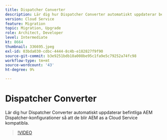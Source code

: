 ```yaml
---
title: Dispatcher Converter
description: Lär dig hur Dispatcher Converter automatiskt uppdaterar befintliga AEM Dispatcher-konfigurationer så att de blir AEM as a Cloud Service kompatibla.
version: Cloud Service
feature: Migration
topic: Migration, Upgrade
role: Architect, Developer
level: Intermediate
kt: 8664
thumbnail: 336695.jpeg
exl-id: 03bda030-cdbc-4444-8c4b-e182827f9f90
source-git-commit: b3e9251bdb18a008be95c1fa9e5c79252a74fc98
workflow-type: tm+mt
source-wordcount: '43'
ht-degree: 9%

---
```


# Dispatcher Converter

Lär dig hur Dispatcher Converter automatiskt uppdaterar befintliga AEM Dispatcher-konfigurationer så att de blir AEM as a Cloud Service kompatibla.

>[!VIDEO](https://video.tv.adobe.com/v/336695?quality=12&learn=on)
